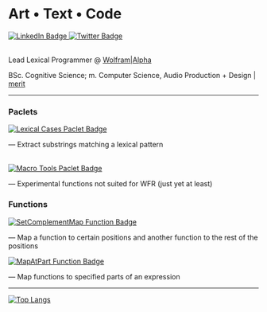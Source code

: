 # Art • Text • Code
<div id="badges">
  <a href="https://www.linkedin.com/in/faizonzaman">
    <img src="https://img.shields.io/badge/LinkedIn-blue?style=for-the-badge&logo=linkedin&logoColor=white" alt="LinkedIn Badge"/>
  </a>
<!--   <a href="https://www.buymeacoffee.com/fznzmn">
    <img src="https://img.shields.io/badge/buy_me_a_coffee-628F73?style=for-the-badge&logo=buymeacoffee&logoColor=white" alt="Buy me a coffee Badge"/>
  </a> -->
  <a href="https://twitter.com/sensuscuro">
    <img src="https://img.shields.io/badge/Twitter-blue?style=for-the-badge&logo=twitter&logoColor=white" alt="Twitter Badge"/>
  </a>
<!--   <a href="https://www.researchgate.net/profile/Faizon-Zaman">
    <img src="https://img.shields.io/badge/Twitter-blue?style=for-the-badge&logo=twitter&logoColor=white" alt="Twitter Badge"/>
  </a> -->
</div>
<br>

Lead Lexical Programmer @ [Wolfram|Alpha](https://www.wolframalpha.com)

BSc. Cognitive Science; m. Computer Science, Audio Production + Design | [merit](https://meritpages.com/faizon_zaman)

---

### Paclets
<div id="badges">
    <a href="https://resources.wolframcloud.com/PacletRepository/resources/FaizonZaman/LexicalCases/"><img src="https://img.shields.io/badge/LexicalCases-628F73?style=for-the-badge&logo=wolframlanguage&logoColor=white" alt="Lexical Cases Paclet Badge"/>
  </a>
   <p>
      — Extract substrings matching a lexical pattern
   </p>
  <br>
  <a href="https://resources.wolframcloud.com/PacletRepository/resources/FaizonZaman/MacroTools/">
    <img src="https://img.shields.io/badge/MacroTools-628F73?style=for-the-badge&logo=wolframlanguage&logoColor=white" alt="Macro Tools Paclet Badge"/>
  </a>
  <p>
    — Experimental functions not suited for WFR (just yet at least)
  </p>
</div>

### Functions
<div id="badges">
  <a href="https://resources.wolframcloud.com/FunctionRepository/resources/SetComplementMap/">
    <img src="https://img.shields.io/badge/SetComplementMap-628F73?style=for-the-badge&logo=wolframlanguage&logoColor=white" alt="SetComplementMap Function Badge"/>
  </a>
  <p>
    — Map a function to certain positions and another function to the rest of the positions
  </p>
    <a href="https://resources.wolframcloud.com/FunctionRepository/resources/MapAtPart/">
    <img src="https://img.shields.io/badge/MapAtPart-628F73?style=for-the-badge&logo=wolframlanguage&logoColor=white" alt="MapAtPart Function Badge"/>
  </a>
  <p>
    — Map functions to specified parts of an expression
  </p>
</div>

---

[![Top Langs](https://github-readme-stats.vercel.app/api/top-langs/?username=dishmint)](https://github.com/anuraghazra/github-readme-stats)

